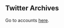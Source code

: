 ## Twitter Archives 

Go to accounts [here](https://github.com/TwitterArchives/archives-220514/Accounts).

